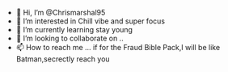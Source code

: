 - 👋 Hi, I’m @Chrismarshal95
- 👀 I’m interested in Chill vibe and super focus 
- 🌱 I’m currently learning stay young 
- 💞️ I’m looking to collaborate on ..
- 📫 How to reach me ... if for the Fraud Bible Pack,I will be like Batman,secrectly reach you

<!---
Chrismarshal95/Chrismarshal95 is a ✨ special ✨ repository because its `README.md` (this file) appears on your GitHub profile.
You can click the Preview link to take a look at your changes.
--->

